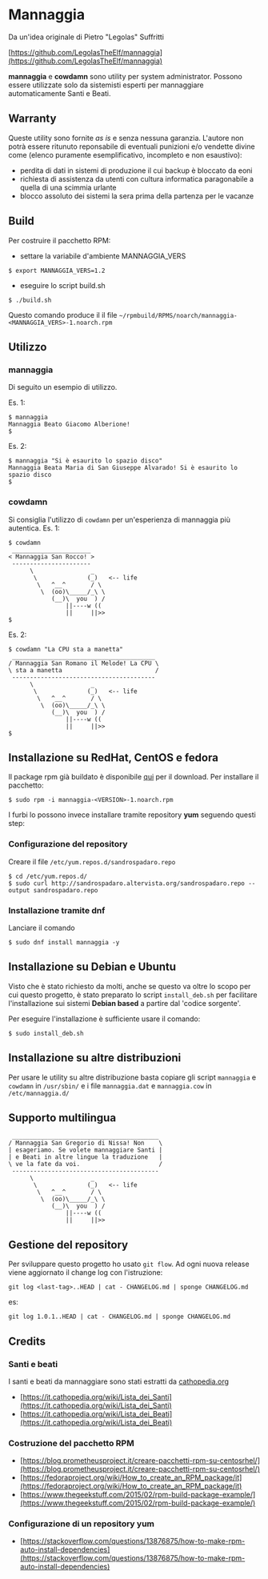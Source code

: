 # Mannaggia

Da un'idea originale di Pietro "Legolas" Suffritti

[https://github.com/LegolasTheElf/mannaggia](https://github.com/LegolasTheElf/mannaggia)

**mannaggia** e **cowdamn** sono utility per system administrator. Possono essere utilizzate solo da sistemisti esperti per mannaggiare automaticamente Santi e Beati. 

## Warranty
Queste utility sono fornite *as is* e senza nessuna garanzia. L'autore non potrà essere ritunuto reponsabile di eventuali punizioni e/o vendette divine come (elenco puramente esemplificativo, incompleto e non esaustivo):

* perdita di dati in sistemi di produzione il cui backup è bloccato da eoni
* richiesta di assistenza da utenti con cultura informatica paragonabile a quella di una scimmia urlante
* blocco assoluto dei sistemi la sera prima della partenza per le vacanze

## Build

Per costruire il pacchetto RPM:

* settare la variabile d'ambiente MANNAGGIA_VERS
```
$ export MANNAGGIA_VERS=1.2
```

* eseguire lo script build.sh
```
$ ./build.sh
```
Questo comando produce il il file `~/rpmbuild/RPMS/noarch/mannaggia-<MANNAGGIA_VERS>-1.noarch.rpm`

## Utilizzo

### mannaggia

Di seguito un esempio di utilizzo.

Es. 1:
```
$ mannaggia
Mannaggia Beato Giacomo Alberione!
$ 
```
Es. 2:
```
$ mannaggia "Si è esaurito lo spazio disco"
Mannaggia Beata Maria di San Giuseppe Alvarado! Si è esaurito lo spazio disco
$
```
### cowdamn

Si consiglia l'utilizzo di `cowdamn` per un'esperienza di mannaggia più autentica. 
Es. 1:
```
$ cowdamn 
 ______________________
< Mannaggia San Rocco! >
 ----------------------
      \                _
       \              (_)   <-- life
        \   ^__^       / \
         \  (oo)\_____/_\ \
            (__)\  you  ) /
                ||----w ((
                ||     ||>> 
$
```
Es. 2:
```
$ cowdamn "La CPU sta a manetta"
 ________________________________________
/ Mannaggia San Romano il Melode! La CPU \
\ sta a manetta                          /
 ----------------------------------------
      \                _
       \              (_)   <-- life
        \   ^__^       / \
         \  (oo)\_____/_\ \
            (__)\  you  ) /
                ||----w ((
                ||     ||>> 
$
```
## Installazione su RedHat, CentOS e fedora

Il package rpm già buildato è disponibile [qui](http://sandrospadaro.altervista.org/repo/index.html) per il download. Per installare il pacchetto:

```
$ sudo rpm -i mannaggia-<VERSION>-1.noarch.rpm
```

I furbi lo possono invece installare tramite repository **yum** seguendo questi step:

### Configurazione del repository

Creare il file `/etc/yum.repos.d/sandrospadaro.repo`

```
$ cd /etc/yum.repos.d/
$ sudo curl http://sandrospadaro.altervista.org/sandrospadaro.repo --output sandrospadaro.repo
```

### Installazione tramite dnf

Lanciare il comando

```
$ sudo dnf install mannaggia -y
```
## Installazione su Debian e Ubuntu

Visto che è stato richiesto da molti, anche se questo va oltre lo scopo per cui questo progetto, è stato preparato lo script `install_deb.sh` per facilitare l'installazione sui sistemi **Debian based** a partire dal 'codice sorgente'.

Per eseguire l'installazione è sufficiente usare il comando:
```
$ sudo install_deb.sh
```

## Installazione su altre distribuzioni

Per usare le utility su altre distribuzione basta copiare gli script `mannaggia` e `cowdamn` in `/usr/sbin/` e i file `mannaggia.dat` e `mannaggia.cow` in `/etc/mannaggia.d/`

## Supporto multilingua

```
 _________________________________________
/ Mannaggia San Gregorio di Nissa! Non    \
| esageriamo. Se volete mannaggiare Santi |
| e Beati in altre lingue la traduzione   |
\ ve la fate da voi.                      /
 -----------------------------------------
      \                _
       \              (_)   <-- life
        \   ^__^       / \
         \  (oo)\_____/_\ \
            (__)\  you  ) /
                ||----w ((
                ||     ||>> 

```
## Gestione del repository

Per sviluppare questo progetto ho usato `git flow`. Ad ogni nuova release viene aggiornato il change log con l'istruzione:

```
git log <last-tag>..HEAD | cat - CHANGELOG.md | sponge CHANGELOG.md
```

es:

```
git log 1.0.1..HEAD | cat - CHANGELOG.md | sponge CHANGELOG.md
```

## Credits

### Santi e beati
I santi e beati da mannaggiare sono stati estratti da [cathopedia.org](https://it.cathopedia.org/)
* [https://it.cathopedia.org/wiki/Lista_dei_Santi](https://it.cathopedia.org/wiki/Lista_dei_Santi)
* [https://it.cathopedia.org/wiki/Lista_dei_Beati](https://it.cathopedia.org/wiki/Lista_dei_Beati)

### Costruzione del pacchetto RPM

* [https://blog.prometheusproject.it/creare-pacchetti-rpm-su-centosrhel/](https://blog.prometheusproject.it/creare-pacchetti-rpm-su-centosrhel/)
* [https://fedoraproject.org/wiki/How_to_create_an_RPM_package/it](https://fedoraproject.org/wiki/How_to_create_an_RPM_package/it)
* [https://www.thegeekstuff.com/2015/02/rpm-build-package-example/](https://www.thegeekstuff.com/2015/02/rpm-build-package-example/)

### Configurazione di un repository yum

* [https://stackoverflow.com/questions/13876875/how-to-make-rpm-auto-install-dependencies](https://stackoverflow.com/questions/13876875/how-to-make-rpm-auto-install-dependencies)